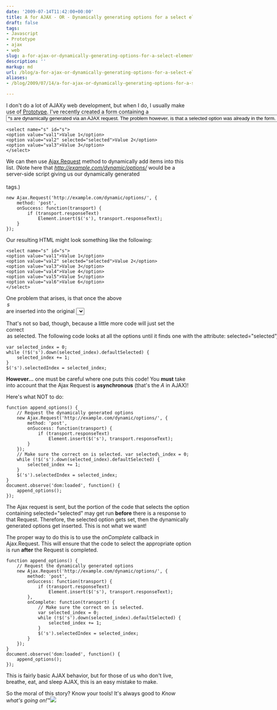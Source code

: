 ```yaml
---
date: '2009-07-14T11:42:00+00:00'
title: A for AJAX - OR - Dynamically generating options for a select element.
draft: false
tags:
- Javascript
- Prototype
- ajax
- web
slug: a-for-ajax-or-dynamically-generating-options-for-a-select-element
description: ''
markup: md
url: /blog/a-for-ajax-or-dynamically-generating-options-for-a-select-element/
aliases:
- /blog/2009/07/14/a-for-ajax-or-dynamically-generating-options-for-a-select-element/

---
```


I don't do a lot of AJAXy web development, but when I do, I usually make use of [Prototype](http://prototypejs.org/). I've recently created a form containing a *<select>* element whose *<option>*s are dynamically generated via an AJAX request. The problem however, is that a ***selected** option* was already in the form. So before the AJAX request, my HTML looked something like this:  

```
<select name="s" id="s">  
<option value="val1">Value 1</option>  
<option value="val2" selected="selected">Value 2</option>  
<option value="val3">Value 3</option>  
</select>
```
  
  
We can then use [Ajax.Request](http://prototypejs.org/api/ajax/request) method to dynamically add items into this list. (Note here that *http://example.com/dynamic/options/* would be a server-side script giving us our dynamically generated *<option>* tags.)   

```
new Ajax.Request('http://example.com/dynamic/options/', {  
    method: 'post',  
    onSuccess: function(transport) {  
        if (transport.responseText)  
            Element.insert($('s'), transport.responseText);  
    }  
}); 
```
  
Our resulting HTML might look something like the following:  
  

```
<select name="s" id="s">  
<option value="val1">Value 1</option>  
<option value="val2" selected="selected">Value 2</option>  
<option value="val3">Value 3</option>  
<option value="val4">Value 4</option>  
<option value="val5">Value 5</option>  
<option value="val6">Value 6</option>  
</select>
```
  
  
One problem that arises, is that once the above *<option>s* are inserted into the original *<select>* element, the originally selected option is no longer selected. (In my experiments using Firefox 3.5 on OS X, the last item — in this case, *Value 6*— becomes selected).  
  
That's not so bad, though, because a little more code will just set the correct <option> as selected. The following code looks at all the options until it finds one with the attribute: *selected="selected"*, and then ... selects it!  

```
var selected_index = 0;  
while (!$('s').down(selected_index).defaultSelected) {  
    selected_index += 1;  
}                 
$('s').selectedIndex = selected_index;
```
  
  
**However...** one must be careful where one puts this code! You **must** take into account that the Ajax Request is **asynchronous** (that's the *A* in AJAX)!   
  
Here's what NOT to do:  

```
function append_options() {  
    // Request the dynamically generated options  
    new Ajax.Request('http://example.com/dynamic/options/', {  
        method: 'post',  
        onSuccess: function(transport) {  
            if (transport.responseText)  
                Element.insert($('s'), transport.responseText);  
        }     
    });   
    // Make sure the correct on is selected. var selected\_index = 0;  
    while (!$('s').down(selected_index).defaultSelected) {  
        selected_index += 1;  
    }  
    $('s').selectedIndex = selected_index;  
}  
document.observe('dom:loaded', function() {  
    append_options();  
});
```
  
  
The Ajax request is sent, but the portion of the code that selects the option containing selected="selected" may get run **before** there is a response to that Request. Therefore, the selected option gets set, then the dynamically generated options get inserted. This is not what we want!  
  
The proper way to do this is to use the *onComplete* callback in Ajax.Request. This will ensure that the code to select the appropriate option is run **after** the Request is completed.   

```
function append_options() {  
    // Request the dynamically generated options  
    new Ajax.Request('http://example.com/dynamic/options/', {  
        method: 'post',  
        onSuccess: function(transport) {  
            if (transport.responseText)  
                Element.insert($('s'), transport.responseText);  
        },    
        onComplete: function(transport) {  
            // Make sure the correct on is selected.  
            var selected_index = 0;  
            while (!$('s').down(selected_index).defaultSelected) {  
                selected_index += 1;  
            }  
            $('s').selectedIndex = selected_index;  
        }  
    });   
}  
document.observe('dom:loaded', function() {  
    append_options();  
});
```
  
  
This is fairly basic AJAX behavior, but for those of us who don't live, breathe, eat, and sleep AJAX, this is an easy mistake to make.  
  
So the moral of this story? Know your tools! It's always good to *Know what's going on!*™![](https://blogger.googleusercontent.com/tracker/4123748873183487963-5043486322654878551?l=bradmontgomery.blogspot.com)